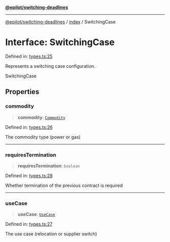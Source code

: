 [**@epilot/switching-deadlines**](../../README.md)

***

[@epilot/switching-deadlines](../../modules.md) / [index](../README.md) / SwitchingCase

# Interface: SwitchingCase

Defined in: [types.ts:25](https://github.com/epilot-dev/switching-deadlines/blob/399b2cc39d63ef20d5c31e06d92ee448511e691c/src/types.ts#L25)

Represents a switching case configuration.

 SwitchingCase

## Properties

### commodity

> **commodity**: [`Commodity`](../enumerations/Commodity.md)

Defined in: [types.ts:26](https://github.com/epilot-dev/switching-deadlines/blob/399b2cc39d63ef20d5c31e06d92ee448511e691c/src/types.ts#L26)

The commodity type (power or gas)

***

### requiresTermination

> **requiresTermination**: `boolean`

Defined in: [types.ts:28](https://github.com/epilot-dev/switching-deadlines/blob/399b2cc39d63ef20d5c31e06d92ee448511e691c/src/types.ts#L28)

Whether termination of the previous contract is required

***

### useCase

> **useCase**: [`UseCase`](../enumerations/UseCase.md)

Defined in: [types.ts:27](https://github.com/epilot-dev/switching-deadlines/blob/399b2cc39d63ef20d5c31e06d92ee448511e691c/src/types.ts#L27)

The use case (relocation or supplier switch)

